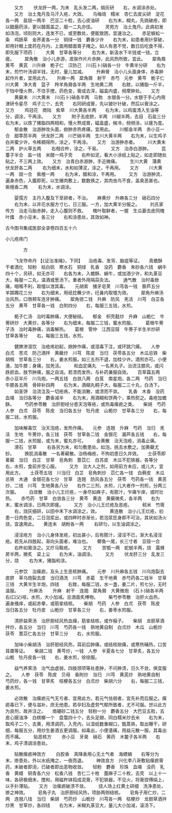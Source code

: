<!-- { "loadSidebar": true } -->
　　又方
　　伏龙肝一两，为末　乱头发二两，煅灰研　　右，水调涂赤处。
　　又方　治土鬼丹及马汗入疮，大效。　　乌梅焙　糯米　杏仁去皮尖研　淀花各一两　盐豉一两半　巴豆二十粒，去心皮油研　　右为末，糊丸，先挑破疮，即以醋磨药涂，更以醋面盖之，服一二丸亦佳。
　　灵苑方　治土鬼丹。此病初发如汤泡，顷刻则大，连发不已，或至数处，便能致困，宜速治之。　　赤足蜈蚣一条　鸡肠草　金荞麦各一分　铜绿一钱　麝香少许　　右为末，如患者用针穿破，却用针眼上度药在丹内，上面用醋面膏子掩之。如人有患不觉，数日后吃食不得，即先服下项药：　　大黄　甘草各等分
　　右为末，新汲水下半钱或一钱，立瘥。
　　犀角散　治小儿赤游，皮肤作片片赤肿，此风热所致，宜此。　　犀角屑　黄芩　黄芪　川升麻　栀子仁　汉防己　川(石卜)硝各一分　牛黄半分研　　右为末，煎竹叶汤调半钱，无时，量儿加减。
　　升麻膏　治小儿头面身体，赤毒肿起作片者，宜用此方。　　升麻一两　犀角屑　射干　赤芍　元参　黄芩　栀子仁　川大黄　净大青　蓝子　羚羊角屑各半两　生地黄二两　　右銼，以猪脂一斤半，于铛中慢火熬，不住手搅，药色变，膏成去滓，磁盒内盛，频摩肿处。　　又方
　　黄蘗末　川大黄末　川(石卜)硝各半两　马勃　水银各一分。水银于手心内用津研令星尽　鸡子三个，去壳　　右同研成膏，先以铍针针破，然后以膏涂之。　　又方
　　鸡冠花　商陆　紫草　川大黄各半两　　右为末，以鸡蛋清入生油等分，调涂，干再涂。　　又方
　　附子去皮脐，半两　川椒半两，去目　石盐三分　　右为末，以炼了猪脂四两相和，慢火熬成膏，磁盒盛，候冷，频频涂，以瘥为度。
　　郁金散　治游肿攻头面，焮肿赤热疼痛，宜用此。　　川郁金半两　赤小豆一合　甜葶苈半两　伏龙肝二两　川芒硝半两　生川大黄半两　　右为末，以生鸡子白并蜜少许，令稀稠得所，涂之，干再涂。　　又方　治游肿赤者。
　　川大黄末二两　护火草五两
　　右相合杵，涂之，干易。
　　又方　治赤白游肿。
　　芸薹子半合　盐一钱　米醋一鸡子壳　　右杵如泥，看大小涂纸上贴之，如走即随处贴之，不三两上效。　　又方　治青白赤游肿，手近微痛。
　　生川大黄　蒲黄　伏龙肝各二两
　　右为细末，水和如薄泥，涂之，干再用。　　又方
　　川大黄一两　豉一合　紫檀一两
　　右为末，醋和涂，干再用。
　　又方　治游肿流，遍身赤色，入腹即死，以生猪肉敷上，数数换之，其肉虫鸟不食，盖臭恶甚也。　　紫檀香二两
　　右为末，水调涂。

　　婴孺方　主丹入腹及下至卵者，不治。　　麻黄炒　升麻各三分　硝石四分
　　右为末，以井花水服方寸匕，日三服。一方，加大黄半分服之。
　　刘氏家传方　治走马胎赤肿，走入心腹则不救。　　槐叶取鲜者，一握　生瓜蒌去皮同槐叶擂　赤小豆末，各三分　　右和涂患处，其效如神。

古今图书集成医部全录卷四百五十六

小儿疮疡门

　　　　方

　　飞龙夺命丹 【《证治准绳》，下同】 　治疮毒、发背、脑疽等证。　　真蟾酥干者酒化　轻粉　枯白矾　寒水石　铜绿　乳香　没药　麝香　朱砂各六钱　蜗牛四十个，另研，如无亦可　　右各为末，入蟾酥、蜗牛，或加酒少许，和丸菉豆大，每服一二丸，温酒或葱汤下。重者外用隔蒜灸法。
　　通气散　治时毒焮痛，咽喉不利，取嚏以泄其毒。　　元胡索　猪牙皂荚　川芎各一钱　藜芦五分　羊踯躅花三分　　右为细末，用纸捻蘸少许，纴鼻内取嚏为效。
　　犀角升麻汤　治风热，口唇颊车连牙肿痛。　　犀角镑二钱　升麻　防风　羌活　川芎　白芷各五分　黄芩　甘草各一钱　白附四分　　右，每服三五钱，水煎。

　　栀子仁汤　治时毒肿痛，大便秘结。　　郁金　枳壳麸炒　升麻　山栀仁　牛蒡研炒　大黄炒，各等分　　右为细末，每服二三钱，蜜水煎服。
　　葛根牛蒡子汤　治时毒肿痛，消毒解热。　　葛根　管仲　江西豆豉　牛蒡子半生半炒研　甘草各等分　　右，每服三五钱，水煎。

　　健脾渗湿饮　治疮疡初起，焮肿作痛，或湿毒下注，或环跳穴痛。　　人参　白朮　苍朮　防己酒拌　黄蘗炒　川芎　陈皮　当归　茯苓各五分　木瓜忌铁　柴胡梢　甘草各三分　　右，姜水煎服。如三五剂不退，加桂少许。酒煎亦可。小便濇，加牛膝；身痛，加羌活。
　　和血定痛丸　一名黑丸子。治流注膝风，或闪跌瘀血，肢节肿痛，服之自消。若溃而发热，与补药兼服自效。　　百草霜五两　赤小豆半斤　川乌炮，一两五钱　白敛八两　白芨　南星炮，各二两　芍药　当归　牛膝各五两　骨碎补四两　　右为末，酒糊丸桐子大，每服二三十丸，白汤下。
　　如圣饼　治流注及一切疮疡，不能消散，或溃而不敛。　　乳香　木香　没药　血竭　当归各等分　麝香减半　　右为末，用酒糊和饼两个，乘热熨之。毒疮加蟾酥。
　　芍药参苓散　治肝胆经分患天泡等疮，或热毒瘰疬之类。　　柴胡　芍药　人参　白朮　茯苓　陈皮　当归各五分　牡丹皮　山栀炒　甘草各三分　　右，每服二钱，水煎服。

　　加味解毒饮　治天泡疮，发热作痛。　　元参　连翘　升麻　芍药　当归　羌活　生地　牛蒡炒，各三钱　茯苓　甘草各二钱　金银花　漏芦各五钱　　右，每服一二钱，水煎服，或为末，蜜丸亦可。
　　金黄散　治天泡疮，消毒止痛。
　　滑石　甘草
　　右各另为末，和匀敷患处。如泡，挑去水敷之。加黄蘗尤妙。
　　换肌消毒散　一名萆薢散。治杨梅疮，不拘初患日久并效。　　士茯苓即萆薢　当归　白芷　甘草　皂角刺　薏苡仁　白苏皮　木瓜不犯铁器，各等分　　右，水煎，食前并空心服。
　　又方　治大人之剂，如用前方未应，或儿大，宜用此方。　　土茯苓五钱　川当归　白芷　皂角刺炒　苡仁各一钱　白藓皮　木瓜忌铁　木通　金银花各七分　甘草　连翘　防风各五分　茯苓　芍药各一钱　黄芪炒，二钱　川芎　生地黄各八分　　右作二三剂，水煎，儿大者作一剂煎，分两三次服。
　　白敛散　治小儿王烂疮，一身尽如麻子，有脓汁，乍痛乍痒，或时壮热。　　赤芍药　甘草　白敛各三分　黄芩　黄连　黄蘗微炙，各半两　　右为末，蜜水调涂，日两次即瘥。
　　又方　治小儿王烂疮及恶疮。
　　秫米　竹筱
　　右，烧灰细研，以田中禾下水调涂之，效。
　　黄连散　治小儿王烂疮，初患一日肉色变，二日泡浆出，或四畔时赤渐长，若泡浆匝身即不可治，其状如汤火烧，宜速用此。　　黄连末　胡粉各一两
　　右研匀，以生油调涂之。

　　浸淫疮方　治小儿身体发疮，初出甚小，后有脓汁，浸淫不已，渐大名浸淫疮。若先从四肢起，渐向头面者，难治也。　　鲫鱼一尾，长三寸者　豆豉一合
　　右杵如膏涂之。又疗马鞍疮。
　　又方
　　苦瓠一两　蛇蜕半两，烧　露蜂房半两，微炙　梁上尘　　右为末，油调涂。
　　又方
　　伏龙肝三分　乱发三分，烧
　　右为末，猪脂和涂。

　　元参饮　治瘰疬，及头上生恶核肿痛。　　元参　川升麻各五钱　川乌炮裂去皮脐　草乌炮裂去皮　当归酒洗　川芎　赤葛　生干地黄　赤芍药各二钱半　甘草三钱　大黄半生半炮，四钱　　右銼，每服二钱，水一盏，姜二片，煎七分，无时温服。
　　升麻汤
　　升麻　射干　连翘　犀角屑　大黄微炮　(石卜)硝各半两　　右(口父)咀，水煎，大小加减。忌酒面炙煿物。
　　柴芍参苓散　治肝火血热，遍身搔痒，或起赤晕，或筋挛结核。　　柴胡　芍药　人参　白朮　茯苓　陈皮　当归各五分　牡丹皮　山栀炒　甘草各三分　　右，姜枣水煎服。

　　清肝益荣汤　治肝胆经风热血燥，筋挛结核，或作瘊子。　　柴胡　龙胆草酒拌炒，各五分　当归　川芎　芍药各一钱　熟地黄自制　白朮炒　木瓜　山栀炒　茯苓　薏苡仁各五分　甘草三分　　右，水煎服。

　　加味小柴胡汤　治肝胆经风热，耳前后肿痛，或结核焮痛，或寒热晡热，口苦耳聋等证。　　柴胡二钱　黄芩炒，一钱　人参　半夏各七分　甘草炙，各五分　山栀　牡丹皮各一钱　　右，姜水煎，徐徐服。

　　益气养荣汤　治气血虚弱，四肢颈项等处患肿，不问肿溃，日久不敛，俱宜服之。　　人参　茯苓　陈皮　贝母　香附炒　当归　川芎　黄芪炒　熟地黄自制　芍药炒，各一钱　甘草炙　桔梗各五分　白朮炒　柴胡六分　　右，每服二三钱，姜水煎。

　　必效散　治瘰疬元气无亏者、宜用此方。若元气怯弱者，宜先补而后服之。瘰疬毒已下，便与滋补，庶无他患。若孕妇及虚劳气郁所致者，尤不可服。世以此方为良剂，故并注之。　　南硼砂二钱五分　轻粉一分　麝香五分　大巴豆五粒，去皮心膜油净　白槟榔一个　盘蝥四十个，去头足翅，同白糯米炒去米　　右为末，取鸡子二个，去黄，用清调药，入壳内，以湿纸数重糊口，甑蒸熟，取出曝干，研细，每服五分，用炒生姜酒五更调服。如毒出，小便濇痛，用益元散一服，其毒出而不痛。
　　贴恶核方
　　赤小豆　牙臭　硝石　黄药　木鳖子各半两　　右末，鸡子清调涂患处。

　　贴散瘰疬神效方
　　白胶香　真降香用心无土气者　海螵蛸　　右等分为末，掺患处，外以水纸掩之，一夜而退。
　　神效良方　兴化李八哥敷贴瘰疬膏药，未破者即消，已破者即出恶物收敛。　　轻粉　麝香　珍珠　血竭　没药　乳香　黄蜡　铜青各六分　松香八钱　杏仁二十枚　蓖麻子二十枚，去壳　以上十一味，各研极细末，搅和，用磁杵钵捣成泥膏，不犯铁器，不见火，将膏捏傅绢上，以手扑薄贴。　　又方　治瘰疬破溃不敛。
　　烧人场上红黄土研细　洗净患处，掺之神效。
　　皂角子丸　治肝胆经风热，项胁两侧结核。　　皂角子用仁炒，二两　连翘八钱　当归　柴胡　芍药炒　山栀炒　川芎各一两　桔梗炒　龙胆草酒拌炒黑　甘草炒，各四钱　　右为末，米糊丸菉豆大，量儿大小加减，滚汤下。
